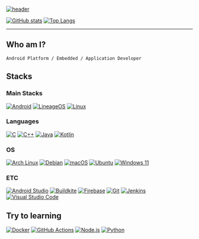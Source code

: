 [![header](https://capsule-render.vercel.app/api?type=transparent&animation=twinkling&fontColor=FFFFFF&text=Yang%20Jeong%20Hun&height=150&fontSize=60&desc=Nevuly&descAlignY=75&descAlign=70)](https://github.com/Nevuly)

[![GitHub stats](https://github-readme-stats.vercel.app/api?username=Nevuly&theme=dark&show_icons=true&count_private=true)](https://github.com/Nevuly)
[![Top Langs](https://github-readme-stats.vercel.app/api/top-langs/?username=Nevuly&theme=dark&count_private=true&hide_progress=true)](https://github.com/Nevuly)

---

## Who am I?
`Android Platform / Embedded / Application Developer`

## Stacks

### Main Stacks
[![Android](https://img.shields.io/static/v1?style=for-the-badge&message=Android&color=222222&logo=Android&logoColor=3DDC84&label=)](https://github.com/Nevuly)
[![LineageOS](https://img.shields.io/static/v1?style=for-the-badge&message=LineageOS&color=167C80&logo=LineageOS&logoColor=FFFFFF&label=)](https://github.com/Nevuly)
[![Linux](https://img.shields.io/static/v1?style=for-the-badge&message=Linux&color=222222&logo=Linux&logoColor=FCC624&label=)](https://github.com/Nevuly)

### Languages
[![C](https://img.shields.io/static/v1?style=for-the-badge&message=C&color=222222&logo=C&logoColor=A8B9CC&label=)](https://github.com/Nevuly)
[![C++](https://img.shields.io/static/v1?style=for-the-badge&message=C%2B%2B&color=00599C&logo=C%2B%2B&logoColor=FFFFFF&label=)](https://github.com/Nevuly)
[![Java](https://img.shields.io/static/v1?style=for-the-badge&message=Java&color=222222&logo=OpenJDK&logoColor=FFFFFF&label=)](https://github.com/Nevuly)
[![Kotlin](https://img.shields.io/static/v1?style=for-the-badge&message=Kotlin&color=7F52FF&logo=Kotlin&logoColor=FFFFFF&label=)](https://github.com/Nevuly)

### OS
[![Arch Linux](https://img.shields.io/static/v1?style=for-the-badge&message=Arch+Linux&color=1793D1&logo=Arch+Linux&logoColor=FFFFFF&label=)](https://github.com/Nevuly)
[![Debian](https://img.shields.io/static/v1?style=for-the-badge&message=Debian&color=A81D33&logo=Debian&logoColor=FFFFFF&label=)](https://github.com/Nevuly)
[![macOS](https://img.shields.io/static/v1?style=for-the-badge&message=macOS&color=000000&logo=macOS&logoColor=FFFFFF&label=)](https://github.com/Nevuly)
[![Ubuntu](https://img.shields.io/static/v1?style=for-the-badge&message=Ubuntu&color=E95420&logo=Ubuntu&logoColor=FFFFFF&label=)](https://github.com/Nevuly)
[![Windows 11](https://img.shields.io/static/v1?style=for-the-badge&message=Windows+11&color=0078D4&logo=Windows+11&logoColor=FFFFFF&label=)](https://github.com/Nevuly)

### ETC
[![Android Studio](https://img.shields.io/static/v1?style=for-the-badge&message=Android+Studio&color=222222&logo=Android+Studio&logoColor=3DDC84&label=)](https://github.com/Nevuly)
[![Buildkite](https://img.shields.io/static/v1?style=for-the-badge&message=Buildkite&color=222222&logo=Buildkite&logoColor=14CC80&label=)](https://github.com/Nevuly)
[![Firebase](https://img.shields.io/static/v1?style=for-the-badge&message=Firebase&color=222222&logo=Firebase&logoColor=FFCA28&label=)](https://github.com/Nevuly)
[![Git](https://img.shields.io/static/v1?style=for-the-badge&message=Git&color=F05032&logo=Git&logoColor=FFFFFF&label=)](https://github.com/Nevuly)
[![Jenkins](https://img.shields.io/static/v1?style=for-the-badge&message=Jenkins&color=D24939&logo=Jenkins&logoColor=FFFFFF&label=)](https://github.com/Nevuly)
[![Visual Studio Code](https://img.shields.io/static/v1?style=for-the-badge&message=Visual+Studio+Code&color=007ACC&logo=Visual+Studio+Code&logoColor=FFFFFF&label=)](https://github.com/Nevuly)

## Try to learning
[![Docker](https://img.shields.io/static/v1?style=for-the-badge&message=Docker&color=2496ED&logo=Docker&logoColor=FFFFFF&label=)](https://github.com/Nevuly)
[![GitHub Actions](https://img.shields.io/static/v1?style=for-the-badge&message=GitHub+Actions&color=2088FF&logo=GitHub+Actions&logoColor=FFFFFF&label=)](https://github.com/Nevuly)
[![Node.js](https://img.shields.io/static/v1?style=for-the-badge&message=Node.js&color=339933&logo=Node.js&logoColor=FFFFFF&label=)](https://github.com/Nevuly)
[![Python](https://img.shields.io/static/v1?style=for-the-badge&message=Python&color=3776AB&logo=Python&logoColor=FFFFFF&label=)](https://github.com/Nevuly)
